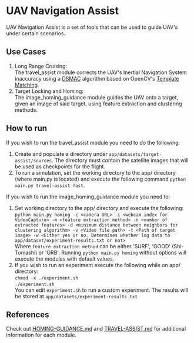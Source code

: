 # UAV Navigation Assist
UAV Navigation Assist is a set of tools that can be used to guide UAV's under certain scenarios.

## Use Cases
1. Long Range Cruising:<br>
The travel_assist module corrects the UAV's Inertial Navigation System inaccuracy using a [DSMAC](https://en.wikipedia.org/wiki/TERCOM#DSMAC) algorithm based on OpenCV's [Template Matching](https://en.wikipedia.org/wiki/Template_matching#:~:text=Template%20matching%20is%20a%20technique,to%20detect%20edges%20in%20images.).
2. Target Locking and Homing:<br>
The image_homing_guidance module guides the UAV onto a target, given an image of said target, using feature extraction and clustering methods.

## How to run
If you wish to run the travel_assist module you need to do the following:<br>
1. Create and populate a directory under `app/datasets/target-assist/sources`. The directory must contain the satellite images that will be used as checkpoints for the flight.
2. To run a simulation, set the working directory to the app/ directory (where main.py is located) and execute the following command `python main.py travel-assist fast`.

If you wish to run the image_homing_guidance module you need to:<br>
1. Set working directory to the app/ directory and execute the following:
```python main.py homing -c <camera URL> -i <webcam index for VideoCapture> -m <feature extraction method> -n <number of extracted features> -d <minimum distance between neighbors for clustering algorithm> -v <Video file path> -t <Path of target image> -w <Either yes or no. Determines whether log data to app/dataset/experiment-results.txt or not>```
<br>Where `feature extraction method` can be either 'SURF', 'GOOD' (Shi-Tomashi) or 'ORB'. Running `python main.py homing` without options will execute the modules with default values.
2. If you wish to run an experiment execute the following while on app/ directory:<br>
```chmod -x ./experiment.sh```<br>```./experiment.sh```<br>
You can edit `experiment.sh` to run a custom experiment. The results will be stored at `app/datasets/experiment-results.txt`

## References
Check out [HOMING-GUIDANCE.md](https://github.com/VasilisAthanasiou/uav-nav-assist/blob/master/HOMING-GUIDANCE.md) and [TRAVEL-ASSIST.md](https://github.com/VasilisAthanasiou/uav-nav-assist/blob/master/TRAVEL-ASSIST.md) for additional information for each module.


   

